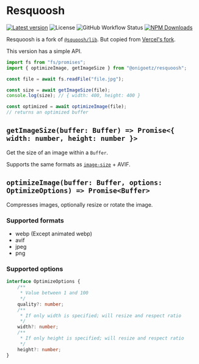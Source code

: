 # Resquoosh

[![Latest version](https://img.shields.io/github/release/onigoetz/resquoosh.svg?style=flat-square)](https://github.com/onigoetz/resquoosh/releases)
![License](https://img.shields.io/github/license/onigoetz/resquoosh?style=flat-square)
![GitHub Workflow Status](https://img.shields.io/github/actions/workflow/status/onigoetz/resquoosh/nodejs.yml?style=flat-square&logo=github)
[![NPM Downloads](https://img.shields.io/npm/dm/@onigoetz/resquoosh?style=flat-square&logo=npm)](https://www.npmjs.com/package/@onigoetz/resquoosh)

Resquoosh is a fork of [`@squoosh/lib`](https://www.npmjs.com/package/@squoosh/lib).
But copied from [Vercel's fork](https://github.com/vercel/next.js/tree/canary/packages/next/src/server/lib/squoosh).

This version has a simple API.

```javascript
import fs from "fs/promises";
import { optimizeImage, getImageSize } from "@onigoetz/resquoosh";

const file = await fs.readFile("file.jpg");

const size = await getImageSize(file);
console.log(size); // { width: 400, height: 400 }

const optimized = await optimizeImage(file);
// returns an optimized buffer
```

## `getImageSize(buffer: Buffer) => Promise<{ width: number, height: number }>`

Get the size of an image within a `Buffer`.

Supports the same formats as [`image-size`](https://www.npmjs.com/package/image-size) + AVIF.

## `optimizeImage(buffer: Buffer, options: OptimizeOptions) => Promise<Buffer>`

Compresses images, optionally resize or rotate the image.

### Supported formats

- webp (Except animated webp)
- avif
- jpeg
- png

### Supported options

```typescript
interface OptimizeOptions {
    /**
     * Value between 1 and 100
     */ 
	quality?: number;
    /**
     * If only width is specified; will resize and respect ratio
     */
	width?: number;
    /**
     * If only height is specified; will resize and respect ratio
     */
	height?: number;
}
```
